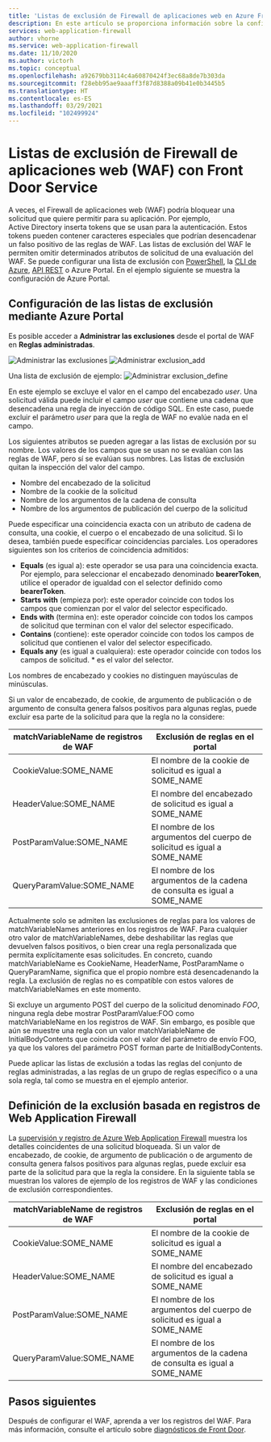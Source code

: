 ```yaml
---
title: 'Listas de exclusión de Firewall de aplicaciones web en Azure Front Door: Azure Portal'
description: En este artículo se proporciona información sobre la configuración de las listas de exclusión en Azure Front con Azure Portal.
services: web-application-firewall
author: vhorne
ms.service: web-application-firewall
ms.date: 11/10/2020
ms.author: victorh
ms.topic: conceptual
ms.openlocfilehash: a92679bb3114c4a60870424f3ec68a8de7b303da
ms.sourcegitcommit: f28ebb95ae9aaaff3f87d8388a09b41e0b3445b5
ms.translationtype: HT
ms.contentlocale: es-ES
ms.lasthandoff: 03/29/2021
ms.locfileid: "102499924"
---
```

# <a name="web-application-firewall-waf-with-front-door-service-exclusion-lists"></a>Listas de exclusión de Firewall de aplicaciones web (WAF) con Front Door Service 

A veces, el Firewall de aplicaciones web (WAF) podría bloquear una solicitud que quiere permitir para su aplicación. Por ejemplo, Active Directory inserta tokens que se usan para la autenticación. Estos tokens pueden contener caracteres especiales que podrían desencadenar un falso positivo de las reglas de WAF. Las listas de exclusión del WAF le permiten omitir determinados atributos de solicitud de una evaluación del WAF.  Se puede configurar una lista de exclusión con [PowerShell](/powershell/module/az.frontdoor/New-AzFrontDoorWafManagedRuleExclusionObject), la [CLI de Azure](/cli/azure/ext/front-door/network/front-door/waf-policy/managed-rules/exclusion#ext-front-door-az-network-front-door-waf-policy-managed-rules-exclusion-add), [API REST](/rest/api/frontdoorservice/webapplicationfirewall/policies/createorupdate) o Azure Portal. En el ejemplo siguiente se muestra la configuración de Azure Portal. 
## <a name="configure-exclusion-lists-using-the-azure-portal"></a>Configuración de las listas de exclusión mediante Azure Portal
Es posible acceder a **Administrar las exclusiones** desde el portal de WAF en **Reglas administradas**.

![Administrar las exclusiones](../media/waf-front-door-exclusion/exclusion1.png)
![Administrar exclusion_add](../media/waf-front-door-exclusion/exclusion2.png)

 Una lista de exclusión de ejemplo: ![Administrar exclusion_define](../media/waf-front-door-exclusion/exclusion3.png)

En este ejemplo se excluye el valor en el campo del encabezado *user*. Una solicitud válida puede incluir el campo *user* que contiene una cadena que desencadena una regla de inyección de código SQL. En este caso, puede excluir el parámetro *user* para que la regla de WAF no evalúe nada en el campo.

Los siguientes atributos se pueden agregar a las listas de exclusión por su nombre. Los valores de los campos que se usan no se evalúan con las reglas de WAF, pero sí se evalúan sus nombres. Las listas de exclusión quitan la inspección del valor del campo.

* Nombre del encabezado de la solicitud
* Nombre de la cookie de la solicitud
* Nombre de los argumentos de la cadena de consulta
* Nombre de los argumentos de publicación del cuerpo de la solicitud

Puede especificar una coincidencia exacta con un atributo de cadena de consulta, una cookie, el cuerpo o el encabezado de una solicitud.  Si lo desea, también puede especificar coincidencias parciales. Los operadores siguientes son los criterios de coincidencia admitidos:

- **Equals** (es igual a):  este operador se usa para una coincidencia exacta. Por ejemplo, para seleccionar el encabezado denominado **bearerToken**, utilice el operador de igualdad con el selector definido como **bearerToken**.
- **Starts with** (empieza por): este operador coincide con todos los campos que comienzan por el valor del selector especificado.
- **Ends with** (termina en):  este operador coincide con todos los campos de solicitud que terminan con el valor del selector especificado.
- **Contains** (contiene): este operador coincide con todos los campos de solicitud que contienen el valor del selector especificado.
- **Equals any** (es igual a cualquiera): este operador coincide con todos los campos de solicitud. * es el valor del selector.

Los nombres de encabezado y cookies no distinguen mayúsculas de minúsculas.

Si un valor de encabezado, de cookie, de argumento de publicación o de argumento de consulta genera falsos positivos para algunas reglas, puede excluir esa parte de la solicitud para que la regla no la considere:


|matchVariableName de registros de WAF  |Exclusión de reglas en el portal  |
|---------|---------|
|CookieValue:SOME_NAME        |El nombre de la cookie de solicitud es igual a SOME_NAME|
|HeaderValue:SOME_NAME        |El nombre del encabezado de solicitud es igual a SOME_NAME|
|PostParamValue:SOME_NAME     |El nombre de los argumentos del cuerpo de solicitud es igual a SOME_NAME|
|QueryParamValue:SOME_NAME    |El nombre de los argumentos de la cadena de consulta es igual a SOME_NAME|


Actualmente solo se admiten las exclusiones de reglas para los valores de matchVariableNames anteriores en los registros de WAF. Para cualquier otro valor de matchVariableNames, debe deshabilitar las reglas que devuelven falsos positivos, o bien crear una regla personalizada que permita explícitamente esas solicitudes. En concreto, cuando matchVariableName es CookieName, HeaderName, PostParamName o QueryParamName, significa que el propio nombre está desencadenando la regla. La exclusión de reglas no es compatible con estos valores de matchVariableNames en este momento.


Si excluye un argumento POST del cuerpo de la solicitud denominado *FOO*, ninguna regla debe mostrar PostParamValue:FOO como matchVariableName en los registros de WAF. Sin embargo, es posible que aún se muestre una regla con un valor matchVariableName de InitialBodyContents que coincida con el valor del parámetro de envío FOO, ya que los valores del parámetro POST forman parte de InitialBodyContents.

Puede aplicar las listas de exclusión a todas las reglas del conjunto de reglas administradas, a las reglas de un grupo de reglas específico o a una sola regla, tal como se muestra en el ejemplo anterior.

## <a name="define-exclusion-based-on-web-application-firewall-logs"></a>Definición de la exclusión basada en registros de Web Application Firewall
 La [supervisión y registro de Azure Web Application Firewall](waf-front-door-monitor.md) muestra los detalles coincidentes de una solicitud bloqueada. Si un valor de encabezado, de cookie, de argumento de publicación o de argumento de consulta genera falsos positivos para algunas reglas, puede excluir esa parte de la solicitud para que la regla la considere. En la siguiente tabla se muestran los valores de ejemplo de los registros de WAF y las condiciones de exclusión correspondientes.

|matchVariableName de registros de WAF    |Exclusión de reglas en el portal|
|--------|------|
|CookieValue:SOME_NAME  |El nombre de la cookie de solicitud es igual a SOME_NAME|
|HeaderValue:SOME_NAME  |El nombre del encabezado de solicitud es igual a SOME_NAME|
|PostParamValue:SOME_NAME|  El nombre de los argumentos del cuerpo de solicitud es igual a SOME_NAME|
|QueryParamValue:SOME_NAME| El nombre de los argumentos de la cadena de consulta es igual a SOME_NAME|


## <a name="next-steps"></a>Pasos siguientes

Después de configurar el WAF, aprenda a ver los registros del WAF. Para más información, consulte el artículo sobre [diagnósticos de Front Door](../afds/waf-front-door-monitor.md).